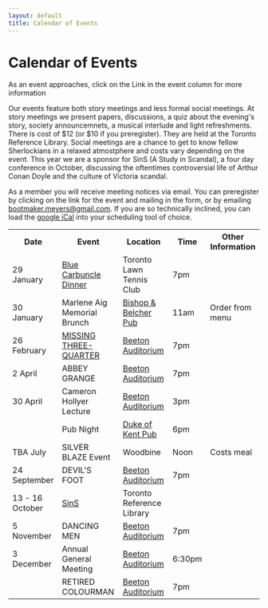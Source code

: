 ```yaml
---
layout: default
title: Calendar of Events
---
```

Calendar of Events
==================
As an event approaches, click on the Link in the event column for more information

Our events feature both story meetings and less formal social meetings. At story meetings we present papers, discussions, a quiz about the evening's story, society announcemnets, a musical interlude and light refreshments. There is cost of $12 (or $10 if you preregister). They are held at the Toronto Reference Library. Social meetings are a chance to get to know fellow Sherlockians in a relaxed atmostphere and costs vary depending on the event. This year we are a sponsor for SinS (A Study in Scandal), a four day conference in October, discussing the oftentimes controversial life of Arthur Conan Doyle and the culture of Victoria scandal.

As a member you will receive meeting notices via email. You can preregister by clicking on the link for the event and mailing in the form, or by emailing [bootmaker.meyers@gmail.com](mailto:bootmaker.meyers@gmail.com).  If you are so technically inclined, you can load the <a href="http://www.google.com/calendar/ical/qenue5g787ltv9brsvcrtf55rs%40group.calendar.google.com/public/basic.ics">google iCal</a> into your scheduling tool of choice.

<table>
  <tbody>
    <tr>
      <th>Date</th>
      <th>Event</th>
      <th>Location</th>
      <th>Time</th>
      <th>Other Information</th>
    </tr>
    <tr>
      <td>29 January</td>
      <td><a href="docs/BlueCarbuncle.pdf">Blue Carbuncle Dinner</a></td>
      <td>Toronto Lawn Tennis Club</td>
      <td>7pm</td>
      <td></td>
    </tr>
    <tr>
      <td>30 January</td>
      <td>Marlene Aig Memorial Brunch</td>
      <td><a href="http://maps.google.ca/maps/place?cid=17330399399270744072&amp;q=bishop+%26+belcher+pub&hl=en&amp;sll=49.891235,-97.15369&amp;sspn=27.611305,79.013672&amp;ie=UTF8&amp;ll=61.773123,-136.669922&amp;spn=0,0&amp;z=4">Bishop &amp; Belcher Pub</a></td>
      <td>11am</td>
      <td>Order from menu</td>
    </tr> 
    <tr> 
      <td>26 February</td> 
      <td><a href="docs/MissingThreeQuarter.pdf">MISSING THREE-QUARTER</a></td> 
      <td><a href="http://maps.google.ca/maps/place?cid=17040597233228810005&amp;q=Beeton+Auditorium&amp;hl=en&amp;sll=43.67177,-79.38704&amp;sspn=0.006295,0.006295&amp;ll=43.675539,-79.396691&amp;spn=0,0&amp;z=16">Beeton Auditorium</a></td> 
      <td>7pm</td> 
      <td></td> 
    </tr> 
    <tr> 
      <td>2 April</td> 
      <td>ABBEY GRANGE</td> 
      <td><a href="http://maps.google.ca/maps/place?cid=17040597233228810005&amp;q=Beeton+Auditorium&amp;hl=en&amp;sll=43.67177,-79.38704&amp;sspn=0.006295,0.006295&amp;ll=43.675539,-79.396691&amp;spn=0,0&amp;z=16">Beeton Auditorium</a></td> 
      <td>7pm</td> 
      <td></td> 
    </tr> 
    <tr> 
      <td>30 April</td>
      <td>Cameron Hollyer Lecture</td>
      <td><a href="http://maps.google.ca/maps/place?cid=17040597233228810005&amp;q=Beeton+Auditorium&amp;hl=en&amp;sll=43.67177,-79.38704&amp;sspn=0.006295,0.006295&amp;ll=43.675539,-79.396691&amp;spn=0,0&amp;z=16">Beeton Auditorium</a></td>
      <td>3pm</td>
      <td></td>
    </tr>
    <tr>
      <td></td>
      <td>Pub Night</td>
      <td><a href="http://maps.google.ca/maps/place?cid=200023915768681529&amp;q=Duke+of+Kent&amp;hl=en&amp;sll=43.707983,-79.398319&amp;sspn=0.006295,0.006295&amp;ie=UTF8&amp;ll=43.71175,-79.407978&amp;spn=0,0&amp;z=16">Duke of Kent Pub</a></td>
      <td>6pm</td>
      <td></td>
    </tr>
    <tr>
      <td>TBA July</td>
      <td>SILVER BLAZE Event</td>
      <td>Woodbine</td>
      <td>Noon</td>
      <td>Costs meal</td>
    </tr>
    <tr>
      <td>24 September</td>
      <td>DEVIL'S FOOT</td>
      <td><a href="http://maps.google.ca/maps/place?cid=17040597233228810005&amp;q=Beeton+Auditorium&amp;hl=en&amp;sll=43.67177,-79.38704&amp;sspn=0.006295,0.006295&amp;ll=43.675539,-79.396691&amp;spn=0,0&amp;z=16">Beeton Auditorium</a></td>
      <td>7pm</td>
      <td></td>
    </tr>
    <tr>
      <td>13 - 16 October</td>
      <td><a href="http://acdfriends.org/sins.htm">SinS</a></td>
      <td>Toronto Reference Library</td>
      <td></td>
      <td></td>
    </tr>
    <tr>
      <td>5 November</td>
      <td>DANCING MEN</td>
      <td><a href="http://maps.google.ca/maps/place?cid=17040597233228810005&amp;q=Beeton+Auditorium&amp;hl=en&amp;sll=43.67177,-79.38704&amp;sspn=0.006295,0.006295&amp;ll=43.675539,-79.396691&amp;spn=0,0&amp;z=16">Beeton Auditorium</a></td>
      <td>7pm</td>
      <td></td>
    </tr>
    <tr>
      <td>3 December</td>
      <td>Annual General Meeting</td>
      <td><a href="http://maps.google.ca/maps/place?cid=17040597233228810005&amp;q=Beeton+Auditorium&amp;hl=en&amp;sll=43.67177,-79.38704&amp;sspn=0.006295,0.006295&amp;ll=43.675539,-79.396691&amp;spn=0,0&amp;z=16">Beeton Auditorium</a></td>
      <td>6:30pm</td>
      <td></td>
    </tr>
    <tr>
      <td></td>
      <td>RETIRED COLOURMAN</td>
      <td><a href="http://maps.google.ca/maps/place?cid=17040597233228810005&amp;q=Beeton+Auditorium&amp;hl=en&amp;sll=43.67177,-79.38704&amp;sspn=0.006295,0.006295&amp;ll=43.675539,-79.396691&amp;spn=0,0&amp;z=16">Beeton Auditorium</a></td>
      <td>7pm</td>
      <td></td>
    </tr>
  </tbody>
</table>
